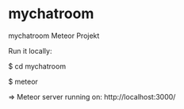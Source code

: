 mychatroom
==========

mychatroom Meteor Projekt

Run it locally:

$ cd mychatroom

$ meteor

=> Meteor server running on: http://localhost:3000/
